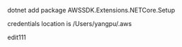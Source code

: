 dotnet add package AWSSDK.Extensions.NETCore.Setup

credentials location is /Users/yangpu/.aws

edit111
